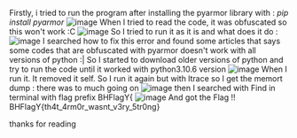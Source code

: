Firstly, i tried to run the program after installing the pyarmor library with :
*pip install pyarmor*
![image](https://github.com/IDunhill7/BHMEA23-CanYouBreakTheArmor-Writeup/assets/110286932/879944ae-869b-4bdc-95a4-d8a0d8425a03)
When I tried to read the code, it was obfuscated so this won't work :C
![image](https://github.com/IDunhill7/BHMEA23-CanYouBreakTheArmor-Writeup/assets/110286932/58ad66a3-a1a2-43e1-9b55-1281702f6f0e)
So I tried to run it as it is and what does it do :
![image](https://github.com/IDunhill7/BHMEA23-CanYouBreakTheArmor-Writeup/assets/110286932/c7059bd8-5014-43ec-aecb-17fd0f4e1305)
I searched how to fix this error and found some articles that says some codes that are obfuscated with pyarmor doesn't work with all versions of python :|
So I started to download older versions of python and try to run the code until it worked with python3.10.6 version
![image](https://github.com/IDunhill7/BHMEA23-CanYouBreakTheArmor-Writeup/assets/110286932/2d1a74ec-b2a9-4534-9d75-80d19c505712)
When I run it. It removed it self. So I run it again but with ltrace so I get the memort dump :
there was to much going on 
![image](https://github.com/IDunhill7/BHMEA23-CanYouBreakTheArmor-Writeup/assets/110286932/e1d51797-d0f4-43a3-a12e-25ed92b6b277)
then I searched with Find in terminal with flag prefix BHFlagY{ 
![image](https://github.com/IDunhill7/BHMEA23-CanYouBreakTheArmor-Writeup/assets/110286932/11482199-6774-4c70-b8df-1712483de472)
And got the Flag !! 
BHFlagY{th4t_4rm0r_wasnt_v3ry_5tr0ng}

thanks for reading



